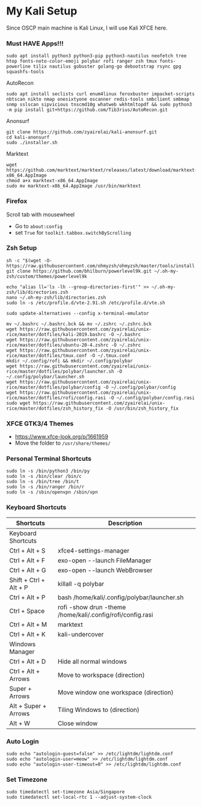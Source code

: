 # My Kali Setup
Since OSCP main machine is Kali Linux, I will use Kali XFCE here.

### Must HAVE Apps!!!
```
sudo apt install python3 python3-pip python3-nautilus neofetch tree htop fonts-noto-color-emoji polybar rofi ranger zsh tmux fonts-powerline tilix nautilus gobuster golang-go debootstrap rsync gpg squashfs-tools
```
AutoRecon
```
sudo apt install seclists curl enum4linux feroxbuster impacket-scripts nbtscan nikto nmap onesixtyone oscanner redis-tools smbclient smbmap snmp sslscan sipvicious tnscmd10g whatweb wkhtmltopdf && sudo python3 -m pip install git+https://github.com/Tib3rius/AutoRecon.git
```
Anonsurf
```
git clone https://github.com/zyairelai/kali-anonsurf.git
cd kali-anonsurf
sudo ./installer.sh
```
Marktext
```
wget https://github.com/marktext/marktext/releases/latest/download/marktext-x86_64.AppImage
chmod a+x marktext-x86_64.AppImage
sudo mv marktext-x86_64.AppImage /usr/bin/marktext
```

### Firefox
Scroll tab with mousewheel
- Go to `about:config`  
- set `True` for `toolkit.tabbox.switchByScrolling`

### Zsh Setup
```
sh -c "$(wget -O- https://raw.githubusercontent.com/ohmyzsh/ohmyzsh/master/tools/install.sh)"
git clone https://github.com/bhilburn/powerlevel9k.git ~/.oh-my-zsh/custom/themes/powerlevel9k

echo "alias ll='ls -lh --group-directories-first'" >> ~/.oh-my-zsh/lib/directories.zsh
nano ~/.oh-my-zsh/lib/directories.zsh
sudo ln -s /etc/profile.d/vte-2.91.sh /etc/profile.d/vte.sh

sudo update-alternatives --config x-terminal-emulator

mv ~/.bashrc ~/.bashrc.bck && mv ~/.zshrc ~/.zshrc.bck
wget https://raw.githubusercontent.com/zyairelai/unix-rice/master/dotfiles/kali-2019.bashrc -O ~/.bashrc
wget https://raw.githubusercontent.com/zyairelai/unix-rice/master/dotfiles/ubuntu-20-4.zshrc -O ~/.zshrc
wget https://raw.githubusercontent.com/zyairelai/unix-rice/master/dotfiles/tmux.conf -O ~/.tmux.conf
mkdir ~/.config/rofi && mkdir ~/.config/polybar
wget https://raw.githubusercontent.com/zyairelai/unix-rice/master/dotfiles/polybar/launcher.sh -O ~/.config/polybar/launcher.sh
wget https://raw.githubusercontent.com/zyairelai/unix-rice/master/dotfiles/polybar/config -O ~/.config/polybar/config
wget https://raw.githubusercontent.com/zyairelai/unix-rice/master/dotfiles/rofi/config.rasi -O ~/.config/polybar/config.rasi
sudo wget https://raw.githubusercontent.com/zyairelai/unix-rice/master/dotfiles/zsh_history_fix -O /usr/bin/zsh_history_fix
```

### XFCE GTK3/4 Themes
- https://www.xfce-look.org/p/1661959
- Move the folder to `/usr/share/themes/`

### Personal Terminal Shortcuts
```
sudo ln -s /bin/python3 /bin/py
sudo ln -s /bin/clear /bin/c
sudo ln -s /bin/tree /bin/t
sudo ln -s /bin/ranger /bin/r
sudo ln -s /sbin/openvpn /sbin/vpn
```

### Keyboard Shortcuts
| Shortcuts              | Description                                                  |
|------------------------|--------------------------------------------------------------|
| Keyboard Shortcuts     |                                                              |
| Ctrl + Alt + S         | xfce4-settings-manager                                       |
| Ctrl + Alt + F         | exo-open --launch FileManager                                |
| Ctrl + Alt + G         | exo-open --launch WebBrowser                                 |
| Shift + Ctrl + Alt + P | killall -q polybar                                           | 
| Ctrl + Alt + P         | bash /home/kali/.config/polybar/launcher.sh                  |
| Ctrl + Space           | rofi -show drun -theme /home/kali/.config/rofi/config.rasi   |
| Ctrl + Alt + M         | marktext                                                     |
| Ctrl + Alt + K         | kali-undercover                                              |
| Windows Manager        |                                                              |
| Ctrl + Alt + D         | Hide all normal windows                                      |
| Ctrl + Alt + Arrows    | Move to workspace (direction)                                |
| Super + Arrows         | Move window one workspace (direction)                        |
| Alt + Super + Arrows   | Tiling Windows to (direction)                                |
| Alt + W                | Close window                                                 |

### Auto Login 
```
sudo echo "autologin-guest=false" >> /etc/lightdm/lightdm.conf
sudo echo "autologin-user=meow" >> /etc/lightdm/lightdm.conf
sudo echo "autologin-user-timeout=0" >> /etc/lightdm/lightdm.conf
```

### Set Timezone
```
sudo timedatectl set-timezone Asia/Singapore
sudo timedatectl set-local-rtc 1 --adjust-system-clock
```
